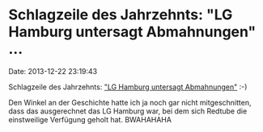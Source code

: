 Schlagzeile des Jahrzehnts: \"LG Hamburg untersagt Abmahnungen\" \...
=====================================================================

Date: 2013-12-22 23:19:43

Schlagzeile des Jahrzehnts: [\"LG Hamburg untersagt
Abmahnungen\"](https://www.lawblog.de/index.php/archives/2013/12/21/lg-hamburg-untersagt-abmahnungen/)
:-)

Den Winkel an der Geschichte hatte ich ja noch gar nicht mitgeschnitten,
dass das ausgerechnet das LG Hamburg war, bei dem sich Redtube die
einstweilige Verfügung geholt hat. BWAHAHAHA
